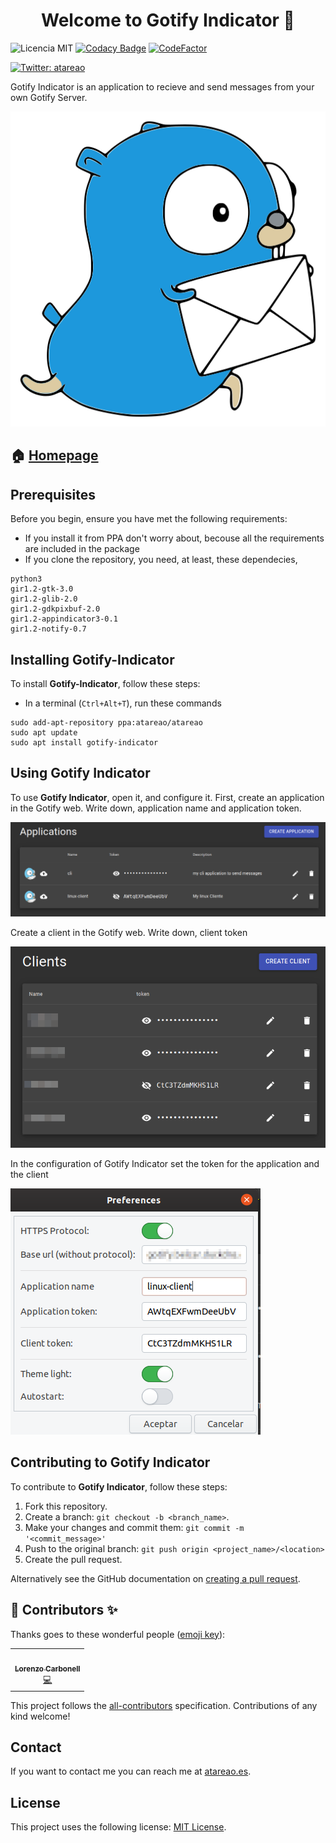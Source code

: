 <h1 align="center">Welcome to Gotify Indicator 👋</h1>

![Licencia MIT](https://img.shields.io/badge/Licencia-MIT-green)
[![Codacy Badge](https://api.codacy.com/project/badge/Grade/b3e704c3f150404582cd23b9fcb4be32)](https://www.codacy.com/manual/atareao/Gotify-Indicator?utm_source=github.com&amp;utm_medium=referral&amp;utm_content=atareao/gotify-indicator&amp;utm_campaign=Badge_Grade)
[![CodeFactor](https://www.codefactor.io/repository/github/atareao/gotify-indicator/badge/master)](https://www.codefactor.io/repository/github/atareao/gotify-indicator/overview/master)

[![Twitter: atareao](https://img.shields.io/twitter/follow/atareao.svg?style=social)](https://twitter.com/atareao)

Gotify Indicator is an application to recieve and send messages from your own Gotify Server.

[![Gotify-Indicator](./data/icons/gotify-indicator.svg)](https://www.atareao.es/aplicacion/gotify-indicator/)

## 🏠 [Homepage](https://www.atareao.es/applicacion/gotify-indicator)

## Prerequisites

Before you begin, ensure you have met the following requirements:

* If you install it from PPA don't worry about, becouse all the requirements are included in the package
* If you clone the repository, you need, at least, these dependecies,

```
python3
gir1.2-gtk-3.0
gir1.2-glib-2.0
gir1.2-gdkpixbuf-2.0
gir1.2-appindicator3-0.1
gir1.2-notify-0.7
```

## Installing Gotify-Indicator

To install **Gotify-Indicator**, follow these steps:

* In a terminal (`Ctrl+Alt+T`), run these commands

```
sudo add-apt-repository ppa:atareao/atareao
sudo apt update
sudo apt install gotify-indicator
```

## Using Gotify Indicator

To use **Gotify Indicator**, open it, and configure it. First, create an application in the Gotify web. Write down, application name and application token.

![Application Configuration](./screenshots/aplications.png)

Create a client in the Gotify web. Write down, client token

![Client Configuration](./screenshots/clients.png)

In the configuration of Gotify Indicator set the token for the application and the client

![Gotify-Indicator Configuration](./screenshots/configuracion.png)

## Contributing to Gotify Indicator

To contribute to **Gotify Indicator**, follow these steps:

1. Fork this repository.
2. Create a branch: `git checkout -b <branch_name>`.
3. Make your changes and commit them: `git commit -m '<commit_message>'`
4. Push to the original branch: `git push origin <project_name>/<location>`
5. Create the pull request.

Alternatively see the GitHub documentation on [creating a pull request](https://help.github.com/en/github/collaborating-with-issues-and-pull-requests/creating-a-pull-request).

## 👤 Contributors ✨

Thanks goes to these wonderful people ([emoji key](https://allcontributors.org/docs/en/emoji-key)):

<!-- ALL-CONTRIBUTORS-LIST:START - Do not remove or modify this section -->
<!-- prettier-ignore-start -->
<!-- markdownlint-disable -->
<table>
  <tr>
    <td align="center"><a href="https://www.atareao.es"><img src="https://avatars3.githubusercontent.com/u/298055?v=4" width="100px;" alt=""/><br /><sub><b>Lorenzo Carbonell</b></sub></a><br /><a href="https://github.com/atareao/fondos-productivos/commits?author=atareao" title="Code">💻</a></td>
  </tr>
</table>

<!-- markdownlint-enable -->
<!-- prettier-ignore-end -->
<!-- ALL-CONTRIBUTORS-LIST:END -->

This project follows the [all-contributors](https://github.com/all-contributors/all-contributors) specification. Contributions of any kind welcome!

## Contact

If you want to contact me you can reach me at [atareao.es](https://www.atareao.es).

## License

This project uses the following license: [MIT License](https://choosealicense.com/licenses/mit/).
